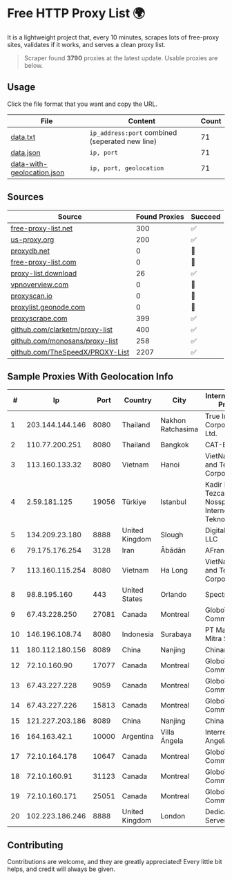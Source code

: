 
# Free HTTP Proxy List 🌍

It is a lightweight project that, every 10 minutes, scrapes lots of free-proxy sites, validates if it works, and serves a clean proxy list.


> Scraper found **3790** proxies at the latest update. Usable proxies are below.

## Usage

Click the file format that you want and copy the URL.


|File|Content|Count|
|----|-------|-----|
|[data.txt](https://raw.githubusercontent.com/themiralay/Proxy-List-World/master/data.txt)|`ip_address:port` combined (seperated new line)|71|
|[data.json](https://raw.githubusercontent.com/themiralay/Proxy-List-World/master/data.json)|`ip, port`|71|
|[data-with-geolocation.json](https://raw.githubusercontent.com/themiralay/Proxy-List-World/master/data-with-geolocation.json)|`ip, port, geolocation`|71|

## Sources

|Source|Found Proxies|Succeed|
|------|-------------|-------|
|[free-proxy-list.net](https://free-proxy-list.net)|300|✅|
|[us-proxy.org](https://www.us-proxy.org)|200|✅|
|[proxydb.net](http://proxydb.net)|0|🚫|
|[free-proxy-list.com](https://free-proxy-list.com/?page=&port=&type%5B%5D=http&type%5B%5D=https&up_time=0&search=Search)|0|🚫|
|[proxy-list.download](https://www.proxy-list.download/HTTP)|26|✅|
|[vpnoverview.com](https://vpnoverview.com/privacy/anonymous-browsing/free-proxy-servers)|0|🚫|
|[proxyscan.io](https://www.proxyscan.io)|0|🚫|
|[proxylist.geonode.com](https://proxylist.geonode.com/api/proxy-list?limit=300&page=1&sort_by=lastChecked&sort_type=desc&protocols=http,https)|0|🚫|
|[proxyscrape.com](https://api.proxyscrape.com/v2/?request=displayproxies&protocol=http&timeout=10000&country=all&ssl=all&anonymity=all)|399|✅|
|[github.com/clarketm/proxy-list](https://raw.githubusercontent.com/clarketm/proxy-list/master/proxy-list-raw.txt)|400|✅|
|[github.com/monosans/proxy-list](https://raw.githubusercontent.com/monosans/proxy-list/main/proxies/http.txt)|258|✅|
|[github.com/TheSpeedX/PROXY-List](https://raw.githubusercontent.com/TheSpeedX/PROXY-List/master/http.txt)|2207|✅|


## Sample Proxies With Geolocation Info

|#|Ip|Port|Country|City|Internet Service Provider|
|-|--|----|-------|----|-------------------------|
|1|203.144.144.146|8080|Thailand|Nakhon Ratchasima|True Internet Corporation CO. Ltd.|
|2|110.77.200.251|8080|Thailand|Bangkok|CAT-BB|
|3|113.160.133.32|8080|Vietnam|Hanoi|VietNam Post and Telecom Corporation|
|4|2.59.181.125|19056|Türkiye|Istanbul|Kadir Huseyin Tezcan Nosspeed Internet Teknolojileri|
|5|134.209.23.180|8888|United Kingdom|Slough|DigitalOcean, LLC|
|6|79.175.176.254|3128|Iran|Ābādān|AFranet Co|
|7|113.160.115.254|8080|Vietnam|Ha Long|VietNam Post and Telecom Corporation|
|8|98.8.195.160|443|United States|Orlando|Spectrum|
|9|67.43.228.250|27081|Canada|Montreal|GloboTech Communications|
|10|146.196.108.74|8080|Indonesia|Surabaya|PT Maxindo Mitra Solusi|
|11|180.112.180.156|8089|China|Nanjing|Chinanet|
|12|72.10.160.90|17077|Canada|Montreal|GloboTech Communications|
|13|67.43.227.228|9059|Canada|Montreal|GloboTech Communications|
|14|67.43.227.226|15813|Canada|Montreal|GloboTech Communications|
|15|121.227.203.186|8089|China|Nanjing|China Telecom|
|16|164.163.42.1|10000|Argentina|Villa Ángela|Interret Villa Angela SRL|
|17|72.10.164.178|10647|Canada|Montreal|GloboTech Communications|
|18|72.10.160.91|31123|Canada|Montreal|GloboTech Communications|
|19|72.10.160.171|25051|Canada|Montreal|GloboTech Communications|
|20|102.223.186.246|8888|United Kingdom|London|Dedicated Servers|



## Contributing

Contributions are welcome, and they are greatly appreciated! Every
little bit helps, and credit will always be given.

